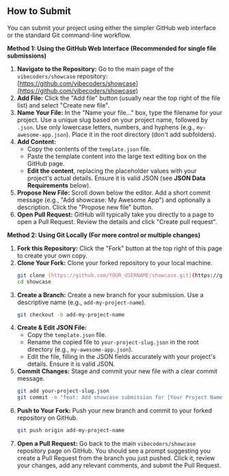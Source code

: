 ## How to Submit

You can submit your project using either the simpler GitHub web interface or the standard Git command-line workflow.

**Method 1: Using the GitHub Web Interface (Recommended for single file submissions)**

1.  **Navigate to the Repository:** Go to the main page of the `vibecoders/showcase` repository: [https://github.com/vibecoders/showcase](https://github.com/vibecoders/showcase)
2.  **Add File:** Click the "Add file" button (usually near the top right of the file list) and select "Create new file".
3.  **Name Your File:** In the "Name your file..." box, type the filename for your project. Use a unique slug based on your project name, followed by `.json`. Use only lowercase letters, numbers, and hyphens (e.g., `my-awesome-app.json`). Place it in the root directory (don't add subfolders).
4.  **Add Content:**
    * Copy the contents of the `template.json` file.
    * Paste the template content into the large text editing box on the GitHub page.
    * **Edit the content**, replacing the placeholder values with your project's actual details. Ensure it is valid JSON (see **JSON Data Requirements** below).
5.  **Propose New File:** Scroll down below the editor. Add a short commit message (e.g., "Add showcase: My Awesome App") and optionally a description. Click the "Propose new file" button.
6.  **Open Pull Request:** GitHub will typically take you directly to a page to open a Pull Request. Review the details and click "Create pull request".

**Method 2: Using Git Locally (For more control or multiple changes)**

1.  **Fork this Repository:** Click the "Fork" button at the top right of this page to create your own copy.
2.  **Clone Your Fork:** Clone your forked repository to your local machine.
    ```bash
    git clone [https://github.com/YOUR_USERNAME/showcase.git](https://github.com/YOUR_USERNAME/showcase.git)
    cd showcase
    ```
3.  **Create a Branch:** Create a new branch for your submission. Use a descriptive name (e.g., `add-my-project-name`).
    ```bash
    git checkout -b add-my-project-name
    ```
4.  **Create & Edit JSON File:**
    * Copy the `template.json` file.
    * Rename the copied file to `your-project-slug.json` in the root directory (e.g., `my-awesome-app.json`).
    * Edit the file, filling in the JSON fields accurately with your project's details. Ensure it is valid JSON.
5.  **Commit Changes:** Stage and commit your new file with a clear commit message.
    ```bash
    git add your-project-slug.json
    git commit -m "feat: Add showcase submission for [Your Project Name]"
    ```
6.  **Push to Your Fork:** Push your new branch and commit to your forked repository on GitHub.
    ```bash
    git push origin add-my-project-name
    ```
7.  **Open a Pull Request:** Go back to the main `vibecoders/showcase` repository page on GitHub. You should see a prompt suggesting you create a Pull Request from the branch you just pushed. Click it, review your changes, add any relevant comments, and submit the Pull Request.
